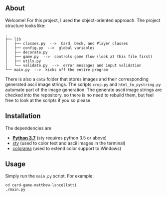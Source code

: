 ## About

Welcome!  For this project, I used the object-oriented approach.  The project structure looks like:

	.
	├── lib
	│   ├── classes.py  -->  Card, Deck, and Player classes
	│   ├── config.py  -->  global variables
	│   ├── decorate.py
	│   ├── game.py  -->  controls game flow (look at this file first)
	│   ├── utils.py
	│   └── validate.py  -->  error messages and input validation
	└── main.py  -->  kicks off the entire program

There is also a `data` folder that stores images and their corresponding generated ascii image strings.  The scripts `crop.py` and `html_to_pystring.py` automate part of the image generation.  The generate ascii image strings are checked into the repository, so there is no need to rebuild them, but feel free to look at the scripts if you so please.



## Installation

The dependencies are

  * **[Python 3.7](https://www.python.org/downloads/release/python-372/)** (sty requires python 3.5 or above)
  * [sty](https://github.com/feluxe/sty) (used to color text and ascii images in the terminal)
  * [colorama](https://pypi.org/project/colorama/#files) (used to extend color support to Windows)



## Usage

Simply run the `main.py` script.  For example:

    cd card-game-matthew-lancellotti
    ./main.py



